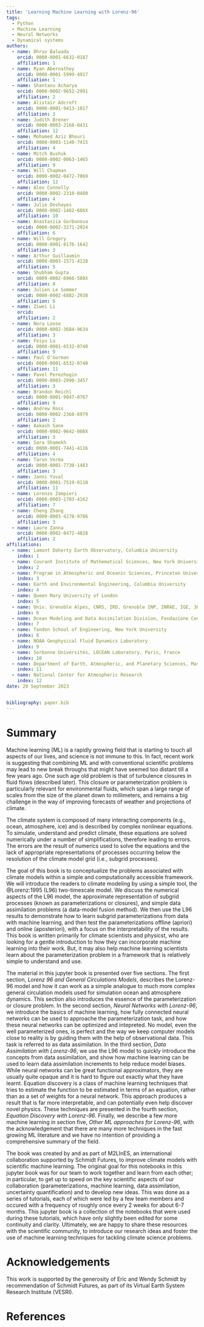 ```yaml
---
title: 'Learning Machine Learning with Lorenz-96'
tags:
  - Python
  - Machine Learning
  - Neural Networks
  - Dynamical systems
authors:
  - name: Dhruv Balwada
    orcid: 0000-0001-6632-0187
    affiliation: 1
  - name: Ryan Abernathey
    orcid: 0000-0001-5999-4917
    affiliation: 1
  - name: Shantanu Acharya
    orcid: 0000-0002-9652-2991
    affiliation: 2
  - name: Alistair Adcroft
    orcid: 0000-0001-9413-1017
    affiliation: 3
  - name: Judith Brener
    orcid: 0000-0003-2168-0431
    affiliation: 12
  - name: Mohamed Aziz Bhouri
    orcid: 0000-0003-1140-7415
    affiliation: 4
  - name: Mitch Bushuk
    orcid: 0000-0002-0063-1465
    affiliation: 9
  - name: Will Chapman
    orcid: 0000-0002-0472-7069
    affiliation: 12
  - name: Alex Connolly
    orcid: 0000-0002-2310-0480
    affiliation: 4
  - name: Julie Deshayes
    orcid: 0000-0002-1462-686X
    affiliation: 10
  - name: Anastasiia Gorbunova
    orcid: 0000-0002-3271-2024
    affiliation: 6
  - name: Will Gregory
    orcid: 0000-0001-8176-1642
    affiliation: 3
  - name: Arthur Guillaumin
    orcid: 0000-0003-1571-4228
    affiliation: 5
  - name: Shubham Gupta
    orcid: 0009-0002-6966-588X
    affiliation: 8
  - name: Julien Le Sommer
    orcid: 0000-0002-6882-2938
    affiliation: 6
  - name: Ziwei Li
    orcid: 
    affiliation: 2   
  - name: Nora Loose
    orcid: 0000-0002-3684-9634
    affiliation: 3
  - name: Feiyu Lu
    orcid: 0000-0001-6532-0740
    affiliation: 9
  - name: Paul O'Gorman
    orcid: 0000-0001-6532-0740
    affiliation: 11
  - name: Pavel Perezhogin
    orcid: 0000-0003-2098-3457
    affiliation: 3
  - name: Brandon Reichl
    orcid: 0000-0001-9047-0767
    affiliation: 9
  - name: Andrew Ross
    orcid: 0000-0002-2368-6979 
    affiliation: 2
  - name: Aakash Sane
    orcid: 0000-0002-9642-008X
    affiliation: 3
  - name: Sara Shamekh
    orcid: 0000-0001-7441-4116
    affiliation: 4
  - name: Tarun Verma
    orcid: 0000-0001-7730-1483
    affiliation: 3
  - name: Janni Yuval
    orcid: 0000-0001-7519-0118
    affiliation: 11
  - name: Lorenzo Zampieri
    orcid: 0000-0003-1703-4162
    affiliation: 7
  - name: Cheng Zhang
    orcid: 0000-0003-4278-9786
    affiliation: 3
  - name: Laure Zanna
    orcid: 0000-0002-8472-4828
    affiliation: 2  
affiliations:
  - name: Lamont Doherty Earth Observatory, Columbia University
    index: 1
  - name: Courant Institute of Mathematical Sciences, New York University
    index: 2
  - name: Program in Atmospheric and Oceanic Sciences, Princeton University
    index: 3
  - name: Earth and Environmental Engineering, Columbia University
    index: 4
  - name: Queen Mary University of London
    index: 5
  - name: Univ. Grenoble Alpes, CNRS, IRD, Grenoble INP, INRAE, IGE, 38000 Grenoble, France
    index: 6
  - name: Ocean Modeling and Data Assimilation Division, Fondazione Centro Euro-Mediterraneo sui Cambiamenti Climatici - CMCC
    index: 7
  - name: Tandon School of Engineering, New York University
    index: 8
  - name: NOAA Geophysical Fluid Dynamics Laboratory
    index: 9 
  - name: Sorbonne Universités, LOCEAN Laboratory, Paris, France
    index: 10
  - name: Department of Earth, Atmospheric, and Planetary Sciences, Massachusetts Institute of Technology
    index: 11
  - name: National Center for Atmospheric Research
    index: 12
date: 20 September 2023


bibliography: paper.bib
---
```

# Summary
Machine learning (ML) is a rapidly growing field that is starting to touch all aspects of our lives, and science is not immune to this. In fact, recent work is suggesting that combining ML and with conventional scientific problems may lead to new break throughs that might have seemed too distant till a few years ago. One such age old problem is that of turbulence closures in fluid flows (described later). This closure or parameterization problem is particularly relevant for environmental fluids, which span a large range of scales from the size of the planet down to millimeters, and remains a big challenge in the way of improving forecasts of weather and projections of climate. 

The climate system is composed of many interacting components (e.g., ocean, atmosphere, ice) and is described by complex nonlinear equations. To simulate, understand and predict climate, these equations are solved numerically under a number of simplifications, therefore leading to errors. The errors are the result of numerics used to solve the equations and the lack of appropriate representations of processes occurring below the resolution of the climate model grid (i.e., subgrid processes). 

The goal of this book is to conceptualize the problems associated with climate models within a simple and computationally accessible framework. We will introduce the readers to climate modeling by using a simple tool, the @Lorenz:1995 (L96) two-timescale model. We discuss the numerical aspects of the L96 model, the approximate representation of subgrid processes (known as parameterizations or closures), and simple data assimilation problems (a data-model fusion method). We then use the L96 results to demonstrate how to learn subgrid parameterizations from data with machine learning, and then test the parameterizations offline (apriori) and online (aposteriori), with a focus on the interpretability of the results. This book is written primarily for climate scientists and physicst, who are looking for a gentle introduction to how they can incorporate machine learning into their work. But, it may also help machine learning scientists learn about the parameterization problem in a framework that is relatively simple to understand and use.

The material in this jupyter book is presented over five sections. The first section, *Lorenz 96 and General Circulations Models*, describes the Lorenz-96 model and how it can work as a simple analogue to much more complex general circulation models used for simulation ocean and atmosphere dynamics. This section also introduces the essence of the parameterization or closure problem. In the second section, *Neural Networks with Lorenz-96*, we introduce the basics of machine learning, how fully connected neural networks can be used to approache the parameterization task, and how these neural networks can be optimized and intepreted. No model, even the well parameterized ones, is perfect and the way we keep computer models close to reality is by guiding them with the help of observational data. This task is referred to as data assimilation. In the third section, *Data Assimilation with Lorenz-96*, we use the L96 model to quickly introduce the concepts from data assimilation, and show how machine learning can be used to learn data assimilation increments to help reduce model biases. While neural networks can be great functional approximators, they are usually quite opaque and it is hard to figure out exactly what they have learnt. Equation discovery is a class of machine learning techniques that tries to estimate the function to be estimated in terms of an equation, rather than as a set of weights for a neural network. This approach produces a result that is far more interpretable, and can potentially even help discover novel physics. These techniques are presented in the fourth section, *Equation Discovery with Lorenz-96*. Finally, we describe a few more machine learning in section five, *Other ML approaches for Lorenz-96*, with the acknowledgement that there are many more techniques in the fast growing ML literature and we have no intention of providing a comprehensive summary of the field.

The book was created by and as part of M2LInES, an international collaboration supported by Schmidt Futures, to improve climate models with scientific machine learning. The original goal for this notebooks in this jupyter book was for our team to work together and learn from each other; in particular, to get up to speed on the key scientific aspects of our collaboration (parameterizations, machine learning, data assimilation, uncertainty quantification) and to develop new ideas. This was done as a series of tutorials, each of which were led by a few team members and occured with a frequency of roughly once every 2 weeks for about 6-7 months. This jupyter book is a collection of the notebooks that were used during these tutorials, which have only slightly been edited for some continuity and clarity. Ultimately, we are happy to share these resources with the scientific community, to introduce our research ideas and foster the use of machine learning techniques for tackling climate science problems.


# Acknowledgements
This work is supported by the generosity of Eric and Wendy Schmidt by recommendation of Schmidt Futures, as part of its Virtual Earth System Research Institute (VESRI).

# References